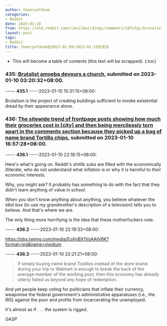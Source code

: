 ```yaml
---
author: theoryofdoom
categories:
- Reddit
date: 2023-01-10
from: https://old.reddit.com/r/evilbuildings/comments/107n7gi/brutalist_amoeba_devours_a_church/
layout: post
tags:
- Reddit
title: theoryofdoom在2023-01-09~2023-01-15的言论
---
```


* This will become a table of contents (this text will be scrapped).
{:toc}

### 435: [Brutalist amoeba devours a church](https://old.reddit.com/r/evilbuildings/comments/107n7gi/brutalist_amoeba_devours_a_church/), submitted on 2023-01-10 03:20:32+08:00.

----- __435.1__ -----2023-01-10 15:31:15+08:00:

Brutalism is the project of creating buildings sufficient to invoke existential dread by their appearance alone.

### 436: [The sitewide trend of frontpage posts showing how much their groceries cost in [city] and then being mercilessly torn apart in the comments section because they picked up a bag of name brand Tortilla chips](https://old.reddit.com/r/stupidpol/comments/10855cx/the_sitewide_trend_of_frontpage_posts_showing_how/), submitted on 2023-01-10 16:57:28+08:00.

----- __436.1__ -----2023-01-10 22:18:15+08:00:

Here's what's going on.  Reddit's shitlib subs are filled with the economically illiterate, who do not understand what inflation is or why it is harmful to *their* economic interests. 

Why, you might ask?  It probably has something to do with the fact that they didn't learn anything of value in school.  

When you don't know anything about anything, you believe whatever the idiot box (to use my grandmother's description of a television) tells you to believe.  And that's where we are.

The only thing more horrifying is the idea that these motherfuckers vote.

----- __436.2__ -----2023-01-10 22:19:33+08:00:

https://pbs.twimg.com/media/EoXnBX1VoAAIV6K?format=jpg&name=medium

----- __436.3__ -----2023-01-10 22:21:21+08:00:

> If simply buying name brand Tostitos instead of the store brand during your trip to Walmart is enough to break the back of the average member of the working poor, then this economy has already utterly failed us beyond any hope of redemption.

And yet people keep voting for politicians that inflate their currency, weaponise the federal government's administrative apparatuses (i.e., the IRS) against the poor and profits from incarcerating the unemployed.  

It's almost as if . . . the system is rigged.  

*GASP*

